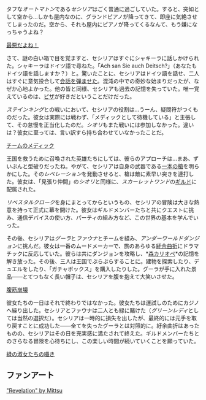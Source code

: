 <!-- title: セシリア・イマーグリーン -->
<!-- status: 生存 -->

タフな*オートマトン*である*セシリア*はごく普通に過ごしていた。すると、突如として空から…しかも屋内なのに、グランドピアノが降ってきて、即座に気絶させてしまったのだ。空から、それも屋内にピアノが降ってくるなんて、もう嫌になっちゃうよね？

[最悪だよね！](#embed:https://www.youtube.com/live/SAdndMvNK98?feature=shared&t=435)

さて、謎の白い箱で目を覚ますと、セシリアはすぐにシャキーラに話しかけられた。シャキーラはドイツ語で尋ねた。「Ach san Sie auch Deitsch?」（あなたもドイツ語を話しますか？）と。驚いたことに、セシリアはドイツ語を話せ、二人はすぐに意気投合して[会話を弾ませた](https://www.youtube.com/live/SAdndMvNK98?feature=shared&t=781)。混沌の中での奇妙な始まりだったが、なぜか心地よかった。他の皆と同様、セシリアも過去の記憶を失っていた。唯一覚えているのは、[ピザ](https://www.youtube.com/live/SAdndMvNK98?feature=shared&t=1090)が好きだということだけだった。

*ステインキング*との戦いにおいて、セシリアの役割は…うーん、疑問符がつくものだった。彼女は実際には戦わず、「メディックとして待機している」と主張して、その怠慢を正当化したのだ。*シオリ*もまた戦いには参加しなかった。違いは？彼女に至っては、言い訳すら持ち合わせていなかったことだ。

[チームのメディック](#embed:https://www.youtube.com/live/SAdndMvNK98?t=2950)

王国を救うために召喚された英雄たちにしては、彼らのアプローチは…まあ、ずいぶんと型破りだったね。やがて、セシリアは自身の武器である[一本の槍](https://www.youtube.com/live/SAdndMvNK98?feature=shared&t=3060)を明らかにした。その*レベレーション*を発動させると、槍は敵に素早い突きを連打した。彼女は、「見張り仲間」の*シオリ*と同様に、*スカーレットワンド*の[ギルド](https://www.youtube.com/live/KSaC99K4IF8?feature=shared&t=3347)に配属された。

*リベスタルクローク*を身にまとってからというもの、セシリアの冒険は大きな熱意を持って正式に幕を開けた。彼女はギルドメンバーたちと共にクエストに挑み、通信デバイスの使い方、パーティの組み方など、この世界の基本を学んでいった。

その後、セシリアは*グーラ*と*ファウナ*とチームを組み、*アンダーワールドダンジョン*に挑んだ。彼女は一番のムードメーカーで、旅のあらゆる[紆余曲折](https://www.youtube.com/live/SAdndMvNK98?feature=shared&t=8277)にドラマチックに反応していた。彼らは共にダンジョンを攻略し、*[森カリオペ](https://www.youtube.com/live/SAdndMvNK98?feature=shared&t=9328)*の記憶を解き放った。その後、三人は王国でぶらぶらすることに。建物を探索したり、デュエルをしたり、「ガチャボックス」を購入したりした。グーラが手に入れた景品――とてつもなく長い帽子は、セシリアを腹を抱えて大笑いさせた。

[腹筋崩壊](#embed:https://www.youtube.com/live/SAdndMvNK98?feature=shared&t=10126)

彼女たちの一日はそれで終わりではなかった。彼女たちは運試しのためにカジノへ繰り出した。セシリアとファウナは二人とも緑に賭けた（*グリーンレディ*としては当然の選択だ）。セシリアは一時的に損失を出したが、最終的には元手を取り戻すことに成功した――全てを失ったグーラとは対照的に。紆余曲折はあったものの、セシリアはその日を充実感に満たされて終えた。ギルドメンバーたちとのさらなる冒険を心待ちにし、この楽しい時間が続いていくことを願っていた。

[緑の淑女たちの囁き](#embed:https://www.youtube.com/live/SAdndMvNK98?t=12161)

## ファンアート

["Revelation" by Mittsu](https://x.com/MittsumiA/status/1902371897985397070)
